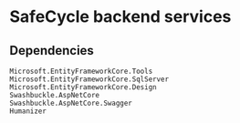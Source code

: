 # SafeCycle backend services

## Dependencies

```angular2html
Microsoft.EntityFrameworkCore.Tools
Microsoft.EntityFrameworkCore.SqlServer
Microsoft.EntityFrameworkCore.Design
Swashbuckle.AspNetCore
Swashbuckle.AspNetCore.Swagger
Humanizer
```

